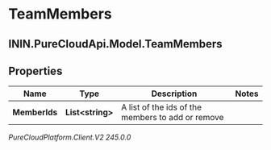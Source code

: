 # TeamMembers

## ININ.PureCloudApi.Model.TeamMembers

## Properties

|Name | Type | Description | Notes|
|------------ | ------------- | ------------- | -------------|
| **MemberIds** | **List&lt;string&gt;** | A list of the ids of the members to add or remove | |



_PureCloudPlatform.Client.V2 245.0.0_
